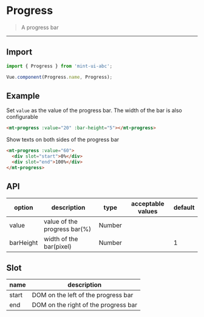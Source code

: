 # Progress

> A progress bar

-------------

## Import

```javascript
import { Progress } from 'mint-ui-abc';

Vue.component(Progress.name, Progress);
```

## Example

Set `value` as the value of the progress bar. The width of the bar is also configurable

```html
<mt-progress :value="20" :bar-height="5"></mt-progress>
```

Show texts on both sides of the progress bar

```html
<mt-progress :value="60">
  <div slot="start">0%</div>
  <div slot="end">100%</div>
</mt-progress>
```

## API
| option | description | type | acceptable values | default |
|------|-------|---------|-------|--------|
| value | value of the progress bar(%) | Number | | |
| barHeight | width of the bar(pixel) | Number | | 1 |

## Slot
| name | description |
|------|--------|
| start | DOM on the left of the progress bar |
| end | DOM on the right of the progress bar |
